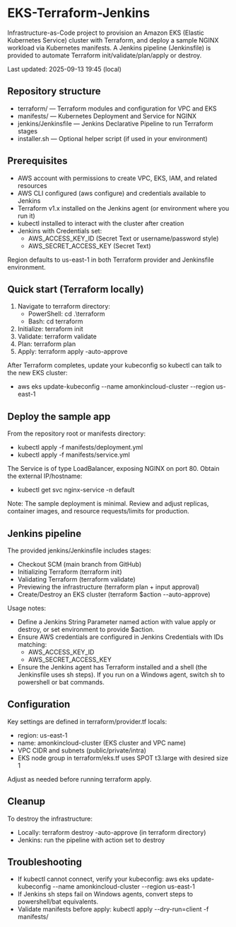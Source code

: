 # EKS-Terraform-Jenkins

Infrastructure-as-Code project to provision an Amazon EKS (Elastic Kubernetes Service) cluster with Terraform, and deploy a sample NGINX workload via Kubernetes manifests. A Jenkins pipeline (Jenkinsfile) is provided to automate Terraform init/validate/plan/apply or destroy.

Last updated: 2025-09-13 19:45 (local)

## Repository structure
- terraform/ — Terraform modules and configuration for VPC and EKS
- manifests/ — Kubernetes Deployment and Service for NGINX
- jenkins/Jenkinsfile — Jenkins Declarative Pipeline to run Terraform stages
- installer.sh — Optional helper script (if used in your environment)

## Prerequisites
- AWS account with permissions to create VPC, EKS, IAM, and related resources
- AWS CLI configured (aws configure) and credentials available to Jenkins
- Terraform v1.x installed on the Jenkins agent (or environment where you run it)
- kubectl installed to interact with the cluster after creation
- Jenkins with Credentials set:
  - AWS_ACCESS_KEY_ID (Secret Text or username/password style)
  - AWS_SECRET_ACCESS_KEY (Secret Text)

Region defaults to us-east-1 in both Terraform provider and Jenkinsfile environment.

## Quick start (Terraform locally)
1. Navigate to terraform directory:
   - PowerShell: cd .\terraform
   - Bash: cd terraform
2. Initialize: terraform init
3. Validate: terraform validate
4. Plan: terraform plan
5. Apply: terraform apply -auto-approve

After Terraform completes, update your kubeconfig so kubectl can talk to the new EKS cluster:
- aws eks update-kubeconfig --name amonkincloud-cluster --region us-east-1

## Deploy the sample app
From the repository root or manifests directory:
- kubectl apply -f manifests/deployment.yml
- kubectl apply -f manifests/service.yml

The Service is of type LoadBalancer, exposing NGINX on port 80. Obtain the external IP/hostname:
- kubectl get svc nginx-service -n default

Note: The sample deployment is minimal. Review and adjust replicas, container images, and resource requests/limits for production.

## Jenkins pipeline
The provided jenkins/Jenkinsfile includes stages:
- Checkout SCM (main branch from GitHub)
- Initializing Terraform (terraform init)
- Validating Terraform (terraform validate)
- Previewing the infrastructure (terraform plan + input approval)
- Create/Destroy an EKS cluster (terraform $action --auto-approve)

Usage notes:
- Define a Jenkins String Parameter named action with value apply or destroy, or set environment to provide $action.
- Ensure AWS credentials are configured in Jenkins Credentials with IDs matching:
  - AWS_ACCESS_KEY_ID
  - AWS_SECRET_ACCESS_KEY
- Ensure the Jenkins agent has Terraform installed and a shell (the Jenkinsfile uses sh steps). If you run on a Windows agent, switch sh to powershell or bat commands.

## Configuration
Key settings are defined in terraform/provider.tf locals:
- region: us-east-1
- name: amonkincloud-cluster (EKS cluster and VPC name)
- VPC CIDR and subnets (public/private/intra)
- EKS node group in terraform/eks.tf uses SPOT t3.large with desired size 1

Adjust as needed before running terraform apply.

## Cleanup
To destroy the infrastructure:
- Locally: terraform destroy -auto-approve (in terraform directory)
- Jenkins: run the pipeline with action set to destroy

## Troubleshooting
- If kubectl cannot connect, verify your kubeconfig: aws eks update-kubeconfig --name amonkincloud-cluster --region us-east-1
- If Jenkins sh steps fail on Windows agents, convert steps to powershell/bat equivalents.
- Validate manifests before apply: kubectl apply --dry-run=client -f manifests/
